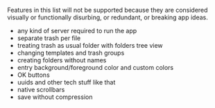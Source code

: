 Features in this list will not be supported because they are considered visually or functionally disurbing, or redundant, or breaking app ideas.

- any kind of server required to run the app
- separate trash per file
- treating trash as usual folder with folders tree view
- changing templates and trash groups
- creating folders without names
- entry background/foreground color and custom colors
- OK buttons
- uuids and other tech stuff like that
- native scrollbars
- save without compression